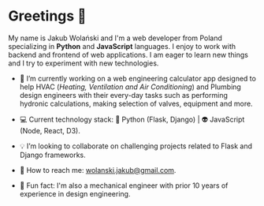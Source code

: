 # Greetings 👋

My name is Jakub Wolański and I'm a web developer from Poland specializing in **Python** and **JavaScript** languages. I enjoy to work with backend and frontend of web applications. I am eager to learn new things and I try to experiment with new technologies.


- :hammer: I’m currently working on a web engineering calculator app designed to help HVAC (*Heating, Ventilation and Air Conditioning*) and Plumbing design engineers with their every-day tasks such as performing hydronic calculations, making selection of valves, equipment and more.

- :computer: Current technology stack: :snake: Python (Flask, Django) | :alien: JavaScript (Node, React, D3).
- :bulb: I’m looking to collaborate on challenging projects related to Flask and Django frameworks.
- :email: How to reach me: wolanski.jakub@gmail.com.
- :construction: Fun fact: I'm also a mechanical engineer with prior 10 years of experience in design engineering.


